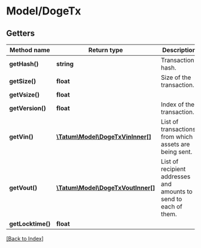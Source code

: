 # Model/DogeTx

## Getters

Method name | Return type | Description | Notes
------------ | ------------- | ------------- | -------------
**getHash()** | **string** | Transaction hash. | [optional]
**getSize()** | **float** | Size of the transaction. | [optional]
**getVsize()** | **float** |  | [optional]
**getVersion()** | **float** | Index of the transaction. | [optional]
**getVin()** | [**\Tatum\Model\DogeTxVinInner[]**](DogeTxVinInner.md) | List of transactions, from which assets are being sent. | [optional]
**getVout()** | [**\Tatum\Model\DogeTxVoutInner[]**](DogeTxVoutInner.md) | List of recipient addresses and amounts to send to each of them. | [optional]
**getLocktime()** | **float** |  | [optional]

[[Back to Index]](../index.md)
